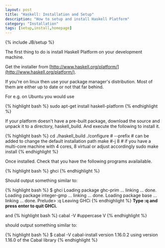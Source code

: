 ```yaml
---
layout: post
title: "Haskell: Installation and Setup"
description: "How to setup and install Haskell Platform"
category: "Installation"
tags: [setup,install,homepage]
---
```

{% include JB/setup %}

The first thing to do is install Haskell Platform on your development machine.

Get the installer from [http://www.haskell.org/platform/](http://www.haskell.org/platform/).

If you're on linux then use your package manager's distribution. Most of them are either up to date or not that far behind.

For e.g. on Ubuntu you would use


{% highlight bash %}
sudo apt-get install haskell-platform
{% endhighlight %}

If your platform doesn't have a pre-built package, download the source and unpack it to a directory, haskell_build. And execute the following to install it.

{% highlight bash %}
cd ./haskell_build
./configure # --prefix # can be added to change the default installation path
make #-j 8 # if you have a multi-core machine with 4 cores, 8 virtual or adjust accordingly
sudo make install
{% endhighlight %}

Once installed. Check that you have the following programs availailable.

{% highlight bash %}
ghci
{% endhighlight %}

Should output something similar to:

{% highlight bash %}
$ ghci
Loading package ghc-prim ... linking ... done.
Loading package integer-gmp ... linking ... done.
Loading package base ... linking ... done.
Prelude> :q
Leaving GHCi
{% endhighlight %}
__Type :q and press enter to quit GHCi.__

and 
{% highlight bash %}
cabal -V #uppercase V
{% endhighlight %}

should output something similar to:

{% highlight bash %}
$ cabal -V
cabal-install version 1.16.0.2
using version 1.16.0 of the Cabal library
{% endhighlight %}
